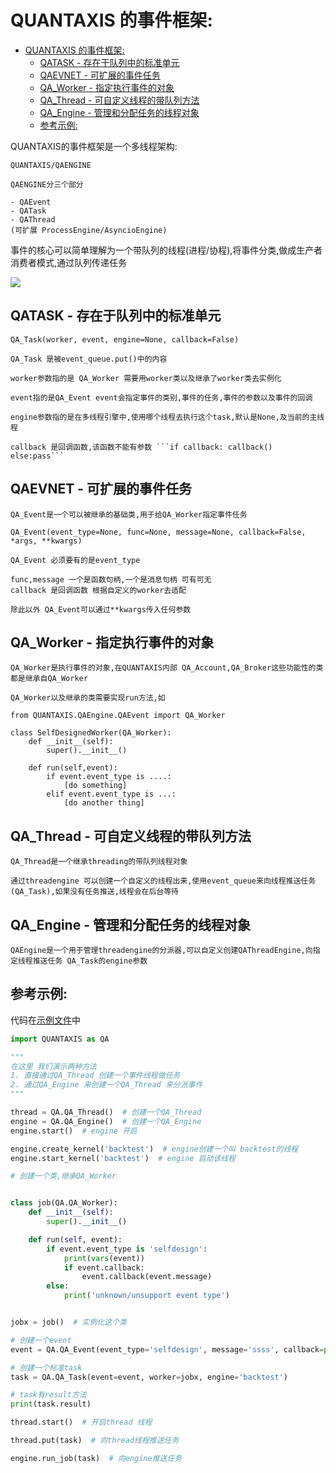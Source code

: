# QUANTAXIS 的事件框架:
<!-- TOC -->

- [QUANTAXIS 的事件框架:](#quantaxis-的事件框架)
    - [QATASK - 存在于队列中的标准单元](#qatask---存在于队列中的标准单元)
    - [QAEVNET - 可扩展的事件任务](#qaevnet---可扩展的事件任务)
    - [QA_Worker - 指定执行事件的对象](#qa_worker---指定执行事件的对象)
    - [QA_Thread - 可自定义线程的带队列方法](#qa_thread---可自定义线程的带队列方法)
    - [QA_Engine - 管理和分配任务的线程对象](#qa_engine---管理和分配任务的线程对象)
    - [参考示例:](#参考示例)

<!-- /TOC -->

QUANTAXIS的事件框架是一个多线程架构:

```QUANTAXIS
QUANTAXIS/QAENGINE

QAENGINE分三个部分

- QAEvent
- QATask
- QAThread
(可扩展 ProcessEngine/AsyncioEngine)
```

事件的核心可以简单理解为一个带队列的线程(进程/协程),将事件分类,做成生产者消费者模式,通过队列传递任务


![](http://osnhakmay.bkt.clouddn.com/QUANTAXISEvent.png)

## QATASK - 存在于队列中的标准单元

```QUANTAXIS
QA_Task(worker, event, engine=None, callback=False)

QA_Task 是被event_queue.put()中的内容

worker参数指的是 QA_Worker 需要用worker类以及继承了worker类去实例化

event指的是QA_Event event会指定事件的类别,事件的任务,事件的参数以及事件的回调

engine参数指的是在多线程引擎中,使用哪个线程去执行这个task,默认是None,及当前的主线程

callback 是回调函数,该函数不能有参数 ```if callback: callback() else:pass```

```
## QAEVNET - 可扩展的事件任务

```QUANTAXIS
QA_Event是一个可以被继承的基础类,用于给QA_Worker指定事件任务

QA_Event(event_type=None, func=None, message=None, callback=False, *args, **kwargs)

QA_Event 必须要有的是event_type

func,message 一个是函数句柄,一个是消息句柄 可有可无
callback 是回调函数 根据自定义的worker去适配

除此以外 QA_Event可以通过**kwargs传入任何参数 

```

## QA_Worker - 指定执行事件的对象
```QUANTAXIS
QA_Worker是执行事件的对象,在QUANTAXIS内部 QA_Account,QA_Broker这些功能性的类都是继承自QA_Worker

QA_Worker以及继承的类需要实现run方法,如

from QUANTAXIS.QAEngine.QAEvent import QA_Worker

class SelfDesignedWorker(QA_Worker):
    def __init__(self):
        super().__init__()

    def run(self,event):
        if event.event_type is ....:
            [do something]
        elif event.event_type is ...:
            [do another thing]
```

## QA_Thread - 可自定义线程的带队列方法

```QUANTAXIS
QA_Thread是一个继承threading的带队列线程对象

通过threadengine 可以创建一个自定义的线程出来,使用event_queue来向线程推送任务(QA_Task),如果没有任务推送,线程会在后台等待
```
## QA_Engine - 管理和分配任务的线程对象

```QUANTAXIS
QAEngine是一个用于管理threadengine的分派器,可以自定义创建QAThreadEngine,向指定线程推送任务 QA_Task的engine参数
```


## 参考示例:

代码在[示例文件](about_event.py)中

```python
import QUANTAXIS as QA

""" 
在这里 我们演示两种方法 
1. 直接通过QA_Thread 创建一个事件线程做任务
2. 通过QA_Engine 来创建一个QA_Thread 来分派事件
"""

thread = QA.QA_Thread()  # 创建一个QA_Thread
engine = QA.QA_Engine()  # 创建一个QA_Engine
engine.start()  # engine 开启

engine.create_kernel('backtest')  # engine创建一个叫 backtest的线程
engine.start_kernel('backtest')  # engine 启动该线程

# 创建一个类,继承QA_Worker


class job(QA.QA_Worker):
    def __init__(self):
        super().__init__()

    def run(self, event):
        if event.event_type is 'selfdesign':
            print(vars(event))
            if event.callback:
                event.callback(event.message)
        else:
            print('unknown/unsupport event type')


jobx = job()  # 实例化这个类

# 创建一个event
event = QA.QA_Event(event_type='selfdesign', message='ssss', callback=print)

# 创建一个标准task
task = QA.QA_Task(event=event, worker=jobx, engine='backtest')

# task有result方法
print(task.result)

thread.start()  # 开启thread 线程

thread.put(task)  # 向thread线程推送任务

engine.run_job(task)  # 向engine推送任务


```